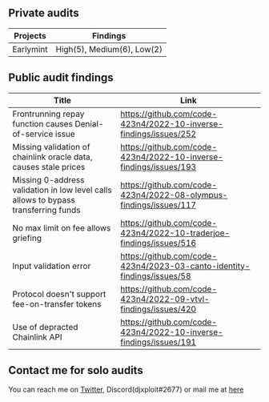 ## Private audits

| Projects | Findings |
|----------|----------|
| Earlymint| High(5), Medium(6), Low(2) |

## Public audit findings

| Title                         | Link                                         |
|-------------------------------|----------------------------------------------|
| Frontrunning repay function causes Denial-of-service issue | https://github.com/code-423n4/2022-10-inverse-findings/issues/252 |
| Missing validation of chainlink oracle data, causes stale prices | https://github.com/code-423n4/2022-10-inverse-findings/issues/193 |
| Missing 0-address validation in low level calls allows to bypass transferring funds | https://github.com/code-423n4/2022-08-olympus-findings/issues/117 |
| No max limit on fee allows griefing | https://github.com/code-423n4/2022-10-traderjoe-findings/issues/516 |
| Input validation error        | https://github.com/code-423n4/2023-03-canto-identity-findings/issues/58 |
| Protocol doesn't support fee-on-transfer tokens | https://github.com/code-423n4/2022-09-vtvl-findings/issues/420 |
| Use of depracted Chainlink API | https://github.com/code-423n4/2022-10-inverse-findings/issues/191 |

## Contact me for solo audits

You can reach me on [Twitter](https://twitter.com/djxp1oit), Discord(djxploit#2677) or mail me at [here](mailto:djduttaofficial@gmail.com)
